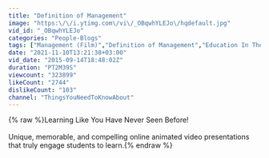```yaml
---
title: "Definition of Management"
image: "https:\/\/i.ytimg.com\/vi\/_OBqwhYLEJo\/hqdefault.jpg"
vid_id: "_OBqwhYLEJo"
categories: "People-Blogs"
tags: ["Management (Film)","Definition of Management","Education In The United States (Literature Subject)"]
date: "2021-11-10T13:21:38+03:00"
vid_date: "2015-09-14T18:48:02Z"
duration: "PT2M39S"
viewcount: "323899"
likeCount: "2744"
dislikeCount: "103"
channel: "ThingsYouNeedToKnowAbout"
---
```

{% raw %}Learning Like You Have Never Seen Before!<br /><br />Unique, memorable, and compelling online animated video presentations that truly engage students to learn.{% endraw %}
